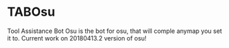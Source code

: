# TABOsu
Tool Assistance Bot Osu is the bot for osu, that will comple anymap you set it to. 
Current work on 20180413.2 version of osu!
